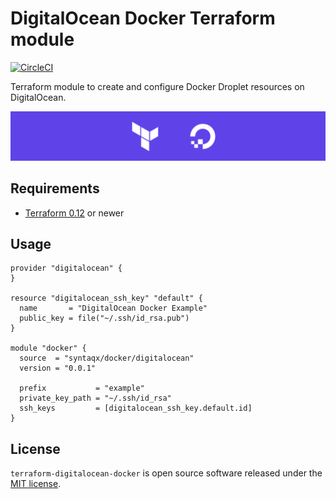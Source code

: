 # DigitalOcean Docker Terraform module

[![CircleCI](https://circleci.com/gh/syntaqx/swarm-api.svg?style=svg)](https://circleci.com/gh/syntaqx/swarm-api)

Terraform module to create and configure Docker Droplet resources on
DigitalOcean.

![module](https://raw.githubusercontent.com/syntaqx/terraform-digitalocean-docker/master/docs/readme-banner.png)

## Requirements

* [Terraform 0.12](https://www.terraform.io/) or newer

## Usage

```hcl
provider "digitalocean" {
}

resource "digitalocean_ssh_key" "default" {
  name       = "DigitalOcean Docker Example"
  public_key = file("~/.ssh/id_rsa.pub")
}

module "docker" {
  source  = "syntaqx/docker/digitalocean"
  version = "0.0.1"

  prefix           = "example"
  private_key_path = "~/.ssh/id_rsa"
  ssh_keys         = [digitalocean_ssh_key.default.id]
}
```

## License

[MIT]: https://opensource.org/licenses/MIT

`terraform-digitalocean-docker` is open source software released under the
[MIT license][MIT].
